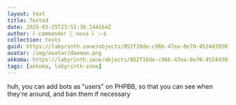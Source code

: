 ```yaml
---
layout: text
title: Texted
date: 2025-03-25T23:51:30.144164Z
author: ⸸ commander ░ nova ⸸ :~$
collection: texts
guid: https://labyrinth.zone/objects/852f16de-c96b-47ea-8e70-4524d39303ea
avatar: /img/avatar/daemon.png
akkoma: https://labyrinth.zone/objects/852f16de-c96b-47ea-8e70-4524d39303ea
tags: [akkoma, labyrinth-zone]
---
```


<p>huh, you can add bots as "users" on PHPBB, so that you can see when they're around, and ban them if necessary</p>